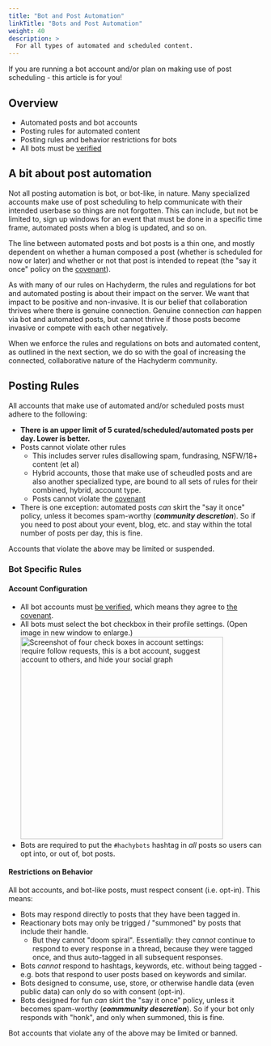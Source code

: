 ```yaml
---
title: "Bot and Post Automation"
linkTitle: "Bots and Post Automation"
weight: 40
description: >
  For all types of automated and scheduled content.
---
```


If you are running a bot account and/or plan on making use of post scheduling - this
article is for you!

## Overview

- Automated posts and bot accounts
- Posting rules for automated content
- Posting rules and behavior restrictions for bots
- All bots must be [verified](../application/)

## A bit about post automation

Not all posting automation is bot, or bot-like, in nature. Many specialized accounts make
use of post scheduling to help communicate with their intended userbase so things are not
forgotten. This can include, but not be limited to, sign up windows for an event that must
be done in a specific time frame, automated posts when a blog is updated, and so on.

The line between automated posts and bot posts is a thin one, and mostly dependent on
whether a human composed a post (whether is scheduled for now or later) and whether or not
that post is intended to repeat (the "say it once" policy on the [covenant](../covenant/)).

As with many of our rules on Hachyderm, the rules and regulations for bot and automated posting
is about their impact on the server. We want that impact to be positive and non-invasive. It is
our belief that collaboration thrives where there is genuine connection. Genuine connection _can_
happen via bot and automated posts, but cannot thrive if those posts become invasive or compete with
each other negatively.

When we enforce the rules and regulations on bots and automated content, as outlined in the next
section, we do so with the goal of increasing the connected, collaborative nature of the
Hachyderm community.

## Posting Rules

All accounts that make use of automated and/or scheduled posts must adhere to the following:

- **There is an upper limit of 5 curated/scheduled/automated posts per day. Lower is better.**
- Posts cannot violate other rules
  - This includes server rules disallowing spam, fundrasing, NSFW/18+ content (et al)
  - Hybrid accounts, those that make use of scheudled posts and are also another specialized type,
    are bound to all sets of rules for their combined, hybrid, account type.
  - Posts cannot violate the [covenant](../covenant/)
- There is one exception: automated posts _can_ skirt the "say it once" policy, unless it
  becomes spam-worthy (**_community descretion_**). So if you need to post about your event,
  blog, etc. and stay within the total number of posts per day, this is fine.

Accounts that violate the above may be limited or suspended.

### Bot Specific Rules

#### Account Configuration

- All bot accounts must [be verified](../application/), which means they agree to [the covenant](../covenant/).
- All bots must select the bot checkbox in their profile settings. (Open image in new window to enlarge.)<br />
  <img src="../mastodon-bot-account.png"
       alt="Screenshot of four check boxes in account settings: require follow
       requests, this is a bot account, suggest account to others, and hide
       your social graph" 
       width="400px" />
- Bots are required to put the `#hachybots` hashtag in _all_ posts so
  users can opt into, or out of, bot posts.

#### Restrictions on Behavior

All bot accounts, and bot-like posts, must respect consent (i.e. opt-in). This means:

- Bots may respond directly to posts that they have been tagged in.
- Reactionary bots may only be trigged / "summoned" by posts that include their handle.
  - But they cannot "doom spiral". Essentially: they _cannot_ continue to respond to every response in
    a thread, because they were tagged once, and thus auto-tagged in all subsequent responses.
- Bots _cannot_ respond to hashtags, keywords, etc. without being tagged - e.g. bots that respond to user posts based on keywords and similar.
- Bots designed to consume, use, store, or otherwise handle data (even public data) can only do so with consent (opt-in).
- Bots designed for fun _can_ skirt the "say it once" policy, unless it becomes spam-worthy (**_commmunity descretion_**). So if your
  bot only responds with "honk", and only when summoned, this is fine.

Bot accounts that violate any of the above may be limited or banned.
